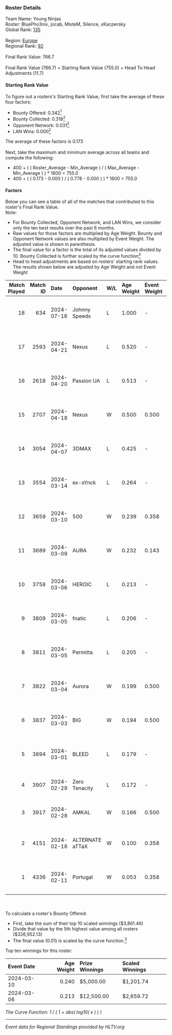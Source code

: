 ### Roster Details<br />
Team Name: Young Ninjas<br />
Roster: BluePho3nix, jocab, MisteM, Silence, xKacpersky<br />
Global Rank: [135](../standings_global.md)<br />
<br />
Region: [Europe]( ../standings_europe.md)<br />
Regional Rank: [92]( ../standings_europe.md)<br />
<br />
Final Rank Value:  766.7<br />
<br />
Final Rank Value (766.7) = Starting Rank Value (755.0) + Head To Head Adjustments (11.7)<br />

#### Starting Rank Value<br />
To figure out a rosters's Starting Rank Value, first take the average of these four factors:<br />
- Bounty Offered: 0.342[<sup>1</sup>](#table2)
- Bounty Collected: 0.318[<sup>2</sup>](#table1)
- Opponent Network: 0.031[<sup>2</sup>](#table1)
- LAN Wins: 0.000[<sup>2</sup>](#table1)

The average of these factors is 0.173<br />
<br />
Next, take the maximum and minimum average across all teams and compute the following:<br />
- 400 + ( ( Roster_Average - Min_Average ) / ( Max_Average - Min_Average ) ) * 1600 = 755.0
- 400 + ( ( 0.173 - 0.000 ) / ( 0.778 - 0.000 ) ) * 1600 = 755.0


#### Factors<br />
Below you can see a table of all of the matches that contributed to this roster's Final Rank Value.<br />
Note:<br />

- For Bounty Collected, Opponent Network, and LAN Wins, we consider only the ten best results over the past 6 months.
- Raw values for those factors are multiplied by Age Weight. Bounty and Opponent Network values are also multiplied by Event Weight. The adjusted value is shown in parenthesis.
- The final value for a factor is the total of its adjusted values divided by 10. Bounty Collected is further scaled by the curve function[<sup>3</sup>](#curveFunction)
- Head to head adjustments are based on rosters' starting rank values. The results shown below are adjusted by Age Weight and not Event Weight
<span id="table1"></span><br />


| Match Played | Match ID | Date       | Opponent        | W/L | Age Weight | Event Weight | Bounty Collected | Opponent Network | LAN Wins  | H2H Adj. | Roster                                          |
| -: | -: | :- | :- | :- | :- | :- | :- | :- | :- | -: | :- |
|           18 |      634 | 2024-07-16 | Johnny Speeds   | L   | 1.000      | -            | -                | -                | -         |    -2.16 | BluePho3nix, jocab, MisteM, Silence, xKacpersky |
|           17 |     2593 | 2024-04-21 | Nexus           | L   | 0.520      | -            | -                | -                | -         |    -6.28 | bobeksde, jocab, MisteM, Silence, xKacpersky    |
|           16 |     2618 | 2024-04-20 | Passion UA      | L   | 0.513      | -            | -                | -                | -         |    -3.09 | bobeksde, jocab, MisteM, Silence, xKacpersky    |
|           15 |     2707 | 2024-04-18 | Nexus           | W   | 0.500      | 0.500        | 0.014 (0.003)    | 0.504 (0.126)    | 0 (0.000) |     9.76 | bobeksde, jocab, MisteM, Silence, xKacpersky    |
|           14 |     3054 | 2024-04-07 | 3DMAX           | L   | 0.425      | -            | -                | -                | -         |    -0.09 | BluePho3nix, jocab, MisteM, Silence, xKacpersky |
|           13 |     3554 | 2024-03-14 | ex-sYnck        | L   | 0.264      | -            | -                | -                | -         |    -6.86 | BluePho3nix, dex, maxster, MisteM, Silence      |
|           12 |     3659 | 2024-03-10 | 500             | W   | 0.239      | 0.358        | 0.001 (0.000)    | 0.126 (0.011)    | 0 (0.000) |     3.49 | BluePho3nix, jocab, maxster, MisteM, Silence    |
|           11 |     3689 | 2024-03-09 | AURA            | W   | 0.232      | 0.143        | 0.000 (0.000)    | 0.011 (0.000)    | 0 (0.000) |     1.32 | BluePho3nix, jocab, maxster, MisteM, Silence    |
|           10 |     3758 | 2024-03-06 | HEROIC          | L   | 0.213      | -            | -                | -                | -         |    -0.07 | BluePho3nix, jocab, maxster, MisteM, Silence    |
|            9 |     3809 | 2024-03-05 | fnatic          | L   | 0.206      | -            | -                | -                | -         |    -0.23 | BluePho3nix, jocab, maxster, MisteM, Silence    |
|            8 |     3811 | 2024-03-05 | Permitta        | L   | 0.205      | -            | -                | -                | -         |    -1.86 | BluePho3nix, jocab, maxster, MisteM, Silence    |
|            7 |     3822 | 2024-03-04 | Aurora          | W   | 0.199      | 0.500        | 0.431 (0.043)    | 0.798 (0.080)    | 0 (0.000) |     6.25 | BluePho3nix, jocab, maxster, MisteM, Silence    |
|            6 |     3837 | 2024-03-03 | BIG             | W   | 0.194      | 0.500        | 0.132 (0.013)    | 0.299 (0.029)    | 0 (0.000) |     5.70 | BluePho3nix, jocab, maxster, MisteM, Silence    |
|            5 |     3894 | 2024-03-01 | BLEED           | L   | 0.179      | -            | -                | -                | -         |    -1.36 | BluePho3nix, jocab, maxster, MisteM, Silence    |
|            4 |     3907 | 2024-02-29 | Zero Tenacity   | L   | 0.172      | -            | -                | -                | -         |    -0.72 | BluePho3nix, jocab, MisteM, REZ, Silence        |
|            3 |     3917 | 2024-02-28 | AMKAL           | W   | 0.166      | 0.500        | 0.132 (0.011)    | 0.482 (0.040)    | 0 (0.000) |     4.71 | BluePho3nix, maxster, MisteM, REZ, Silence      |
|            2 |     4151 | 2024-02-18 | ALTERNATE aTTaX | W   | 0.100      | 0.358        | 0.032 (0.001)    | 0.563 (0.020)    | 0 (0.000) |     2.51 | BluePho3nix, jocab, maxster, MisteM, Silence    |
|            1 |     4336 | 2024-02-11 | Portugal        | W   | 0.053      | 0.358        | 0.003 (0.000)    | 0.122 (0.002)    | 0 (0.000) |     0.69 | BluePho3nix, jocab, maxster, MisteM, Silence    |

<br />
<span id="table2"></span><br />
To calculate a roster's Bounty Offered:<br />

- First, take the sum of their top 10 scaled winnings ($3,861.46)
- Divide that value by the 5th highest value among all rosters ($326,952.13)
- The final value (0.01) is scaled by the curve function.[<sup>3</sup>](#curveFunction)

Top ten winnings for this roster:<br />

| Event Date | Age Weight | Prize Winnings | Scaled Winnings |
| :- | -: | :- | :- |
| 2024-03-10 |      0.240 | $5,000.00      | $1,201.74       |
| 2024-03-06 |      0.213 | $12,500.00     | $2,659.72       |


<span id="curveFunction"></span>_The Curve Function: 1 / ( 1 + abs( log10( x ) ) )_<br />

---
_Event data for Regional Standings provided by HLTV.org_<br />
